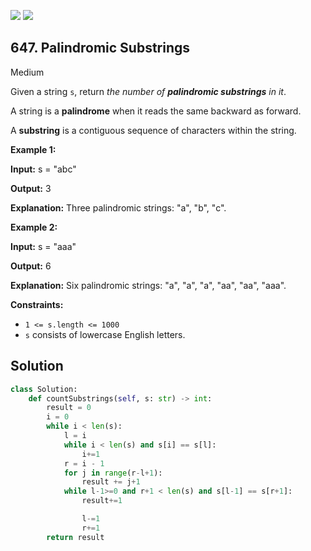 [![](https://img.shields.io/github/stars/LeetCode-in-Python/LeetCode-in-Python?label=Stars&style=flat-square)](https://github.com/LeetCode-in-Python/LeetCode-in-Python)
[![](https://img.shields.io/github/forks/LeetCode-in-Python/LeetCode-in-Python?label=Fork%20me%20on%20GitHub%20&style=flat-square)](https://github.com/LeetCode-in-Python/LeetCode-in-Python/fork)

## 647\. Palindromic Substrings

Medium

Given a string `s`, return _the number of **palindromic substrings** in it_.

A string is a **palindrome** when it reads the same backward as forward.

A **substring** is a contiguous sequence of characters within the string.

**Example 1:**

**Input:** s = "abc"

**Output:** 3

**Explanation:** Three palindromic strings: "a", "b", "c". 

**Example 2:**

**Input:** s = "aaa"

**Output:** 6

**Explanation:** Six palindromic strings: "a", "a", "a", "aa", "aa", "aaa". 

**Constraints:**

*   `1 <= s.length <= 1000`
*   `s` consists of lowercase English letters.

## Solution

```python
class Solution:
    def countSubstrings(self, s: str) -> int:
        result = 0
        i = 0
        while i < len(s):
            l = i
            while i < len(s) and s[i] == s[l]:
                i+=1
            r = i - 1
            for j in range(r-l+1):
                result += j+1
            while l-1>=0 and r+1 < len(s) and s[l-1] == s[r+1]:
                result+=1

                l-=1
                r+=1
        return result
```